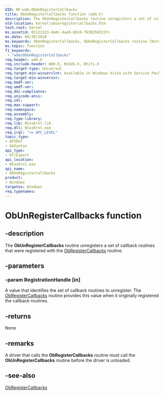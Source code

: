 ```yaml
---
UID: NF:wdm.ObUnRegisterCallbacks
title: ObUnRegisterCallbacks function (wdm.h)
description: The ObUnRegisterCallbacks routine unregisters a set of callback routines that were registered with the ObRegisterCallbacks routine.
old-location: kernel\obunregistercallbacks.htm
tech.root: kernel
ms.assetid: 01121323-da0c-4ae9-b0c0-f6302583237c
ms.date: 04/30/2018
ms.keywords: ObUnRegisterCallbacks, ObUnRegisterCallbacks routine [Kernel-Mode Driver Architecture], k107_f0c1fdd0-3dcc-466c-a7a1-fab0b38e4e88.xml, kernel.obunregistercallbacks, wdm/ObUnRegisterCallbacks
ms.topic: function
f1_keywords:
 - "wdm/ObUnRegisterCallbacks"
req.header: wdm.h
req.include-header: Wdm.h, Ntddk.h, Ntifs.h
req.target-type: Universal
req.target-min-winverclnt: Available in Windows Vista with Service Pack 1 (SP1), Windows Server 2008, and later versions of the Windows operating system.
req.target-min-winversvr: 
req.kmdf-ver: 
req.umdf-ver: 
req.ddi-compliance: 
req.unicode-ansi: 
req.idl: 
req.max-support: 
req.namespace: 
req.assembly: 
req.type-library: 
req.lib: NtosKrnl.lib
req.dll: NtosKrnl.exe
req.irql: "<= APC_LEVEL"
topic_type:
- APIRef
- kbSyntax
api_type:
- DllExport
api_location:
- NtosKrnl.exe
api_name:
- ObUnRegisterCallbacks
product:
- Windows
targetos: Windows
req.typenames: 
---
```


# ObUnRegisterCallbacks function


## -description


The <b>ObUnRegisterCallbacks</b> routine unregisters a set of callback routines that were registered with the <a href="https://docs.microsoft.com/windows-hardware/drivers/ddi/content/wdm/nf-wdm-obregistercallbacks">ObRegisterCallbacks</a> routine.


## -parameters




### -param RegistrationHandle [in]

A value that identifies the set of callback routines to unregister. The <a href="https://docs.microsoft.com/windows-hardware/drivers/ddi/content/wdm/nf-wdm-obregistercallbacks">ObRegisterCallbacks</a> routine provides this value when it originally registered the callback routines.


## -returns



None




## -remarks



A driver that calls the <b>ObRegisterCallbacks</b> routine must call the <b>ObUnRegisterCallbacks</b> routine before the driver is unloaded.




## -see-also




<a href="https://docs.microsoft.com/windows-hardware/drivers/ddi/content/wdm/nf-wdm-obregistercallbacks">ObRegisterCallbacks</a>
 

 


